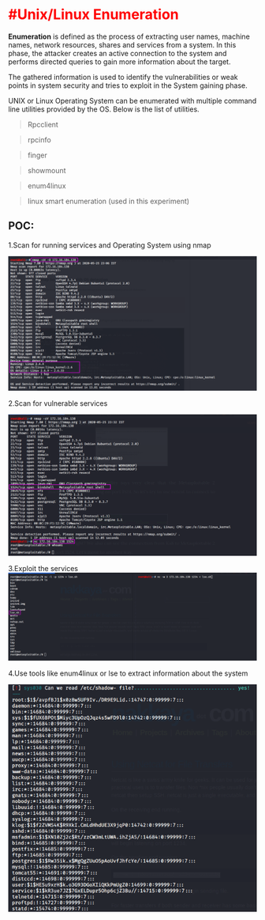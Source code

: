 

<h1 style="color:red">#Unix/Linux Enumeration</h1>

**Enumeration** is defined as the process of extracting user names, machine names,
network resources, shares and services from a system. In this phase, the
attacker creates an active connection to the system and performs directed
queries to gain more information about the target.

The gathered information is used to identify the vulnerabilities or weak points
in system security and tries to exploit in the System gaining phase.

UNIX or Linux Operating System can be enumerated with multiple command line
utilities provided by the OS. Below is the list of utilities.

> Rpcclient

> rpcinfo

> finger

> showmount

> enum4linux

> linux smart enumeration (used in this experiment)

<h2>POC:</h2>

1.Scan for running services and Operating System using nmap

![](https://raw.githubusercontent.com/fybsccs/official-project/master/nmapos.png)

2.Scan for vulnerable services

![](https://raw.githubusercontent.com/fybsccs/official-project/master/services.png)

3.Exploit the services
![](https://raw.githubusercontent.com/fybsccs/official-project/master/nc.png)

4.Use tools like enum4linux or lse to extract information about the system

![](https://raw.githubusercontent.com/fybsccs/official-project/master/exploit.png)